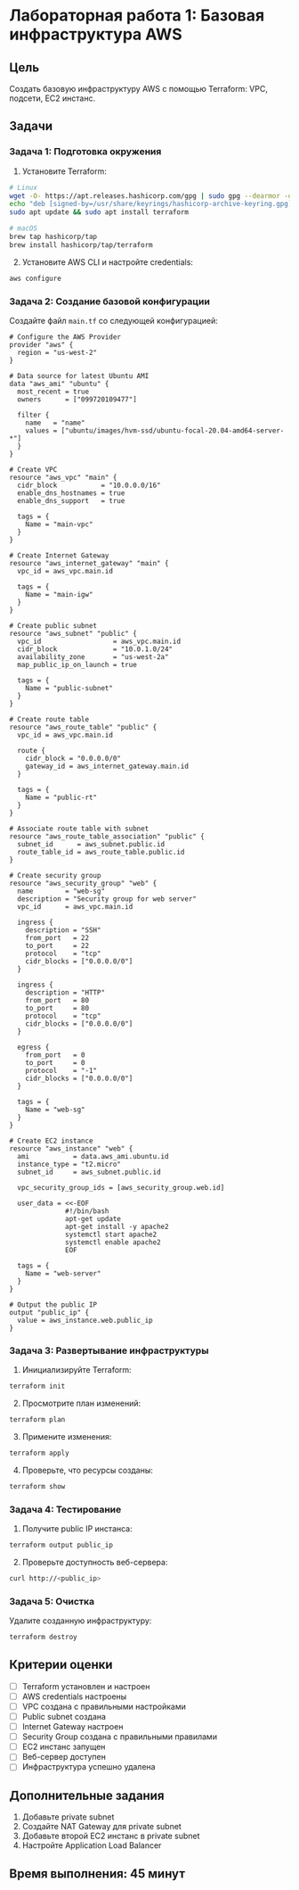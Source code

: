 # Лабораторная работа 1: Базовая инфраструктура AWS

## Цель
Создать базовую инфраструктуру AWS с помощью Terraform: VPC, подсети, EC2 инстанс.

## Задачи

### Задача 1: Подготовка окружения
1. Установите Terraform:
```bash
# Linux
wget -O- https://apt.releases.hashicorp.com/gpg | sudo gpg --dearmor -o /usr/share/keyrings/hashicorp-archive-keyring.gpg
echo "deb [signed-by=/usr/share/keyrings/hashicorp-archive-keyring.gpg] https://apt.releases.hashicorp.com $(lsb_release -cs) main" | sudo tee /etc/apt/sources.list.d/hashicorp.list
sudo apt update && sudo apt install terraform

# macOS
brew tap hashicorp/tap
brew install hashicorp/tap/terraform
```

2. Установите AWS CLI и настройте credentials:
```bash
aws configure
```

### Задача 2: Создание базовой конфигурации
Создайте файл `main.tf` со следующей конфигурацией:

```hcl
# Configure the AWS Provider
provider "aws" {
  region = "us-west-2"
}

# Data source for latest Ubuntu AMI
data "aws_ami" "ubuntu" {
  most_recent = true
  owners      = ["099720109477"]

  filter {
    name   = "name"
    values = ["ubuntu/images/hvm-ssd/ubuntu-focal-20.04-amd64-server-*"]
  }
}

# Create VPC
resource "aws_vpc" "main" {
  cidr_block           = "10.0.0.0/16"
  enable_dns_hostnames = true
  enable_dns_support   = true

  tags = {
    Name = "main-vpc"
  }
}

# Create Internet Gateway
resource "aws_internet_gateway" "main" {
  vpc_id = aws_vpc.main.id

  tags = {
    Name = "main-igw"
  }
}

# Create public subnet
resource "aws_subnet" "public" {
  vpc_id                  = aws_vpc.main.id
  cidr_block              = "10.0.1.0/24"
  availability_zone       = "us-west-2a"
  map_public_ip_on_launch = true

  tags = {
    Name = "public-subnet"
  }
}

# Create route table
resource "aws_route_table" "public" {
  vpc_id = aws_vpc.main.id

  route {
    cidr_block = "0.0.0.0/0"
    gateway_id = aws_internet_gateway.main.id
  }

  tags = {
    Name = "public-rt"
  }
}

# Associate route table with subnet
resource "aws_route_table_association" "public" {
  subnet_id      = aws_subnet.public.id
  route_table_id = aws_route_table.public.id
}

# Create security group
resource "aws_security_group" "web" {
  name        = "web-sg"
  description = "Security group for web server"
  vpc_id      = aws_vpc.main.id

  ingress {
    description = "SSH"
    from_port   = 22
    to_port     = 22
    protocol    = "tcp"
    cidr_blocks = ["0.0.0.0/0"]
  }

  ingress {
    description = "HTTP"
    from_port   = 80
    to_port     = 80
    protocol    = "tcp"
    cidr_blocks = ["0.0.0.0/0"]
  }

  egress {
    from_port   = 0
    to_port     = 0
    protocol    = "-1"
    cidr_blocks = ["0.0.0.0/0"]
  }

  tags = {
    Name = "web-sg"
  }
}

# Create EC2 instance
resource "aws_instance" "web" {
  ami           = data.aws_ami.ubuntu.id
  instance_type = "t2.micro"
  subnet_id     = aws_subnet.public.id

  vpc_security_group_ids = [aws_security_group.web.id]

  user_data = <<-EOF
              #!/bin/bash
              apt-get update
              apt-get install -y apache2
              systemctl start apache2
              systemctl enable apache2
              EOF

  tags = {
    Name = "web-server"
  }
}

# Output the public IP
output "public_ip" {
  value = aws_instance.web.public_ip
}
```

### Задача 3: Развертывание инфраструктуры
1. Инициализируйте Terraform:
```bash
terraform init
```

2. Просмотрите план изменений:
```bash
terraform plan
```

3. Примените изменения:
```bash
terraform apply
```

4. Проверьте, что ресурсы созданы:
```bash
terraform show
```

### Задача 4: Тестирование
1. Получите public IP инстанса:
```bash
terraform output public_ip
```

2. Проверьте доступность веб-сервера:
```bash
curl http://<public_ip>
```

### Задача 5: Очистка
Удалите созданную инфраструктуру:
```bash
terraform destroy
```

## Критерии оценки

- [ ] Terraform установлен и настроен
- [ ] AWS credentials настроены
- [ ] VPC создана с правильными настройками
- [ ] Public subnet создана
- [ ] Internet Gateway настроен
- [ ] Security Group создана с правильными правилами
- [ ] EC2 инстанс запущен
- [ ] Веб-сервер доступен
- [ ] Инфраструктура успешно удалена

## Дополнительные задания

1. Добавьте private subnet
2. Создайте NAT Gateway для private subnet
3. Добавьте второй EC2 инстанс в private subnet
4. Настройте Application Load Balancer

## Время выполнения: 45 минут
